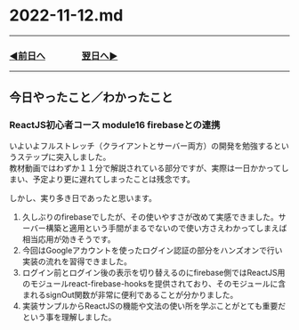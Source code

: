 # 2022-11-12.md

---

### [◀️前日へ](https://github.com/yuasys/chatty-journal/blob/main/2022/11/2022-11-11.md)&emsp;&emsp;&emsp;&emsp;[翌日へ▶️](https://github.com/yuasys/chatty-journal/blob/main/2022/11/2022-11-13.md)

---

## 今日やったこと／わかったこと

### ReactJS初心者コース module16 firebaseとの連携

いよいよフルストレッチ（クライアントとサーバー両方）の開発を勉強するというステップに突入しました。  
教材動画ではわずか１１分で解説されている部分ですが、実際は一日かかってしまい、予定より更に遅れてしまったことは残念です。  

しかし、実り多き日であったと思います。

1. 久しぶりのfirebaseでしたが、その使いやすさが改めて実感できました。サーバー構築と適用という手間がまるでないので使い方さえわかってしまえば相当応用が効きそうです。
2. 今回はGoogleアカウントを使ったログイン認証の部分をハンズオンで行い実装の流れを習得できました。
3. ログイン前とログイン後の表示を切り替えるのにfirebase側ではReactJS用のモジュールreact-firebase-hooksを提供されており、そのモジュールに含まれるsignOut関数が非常に便利であることが分かりました。
4. 実装サンプルからReactJSの機能や文法の使い所を学ぶことがとても重要だという事を理解しました。
